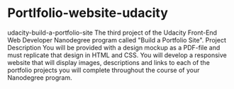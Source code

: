 # Portlfolio-website-udacity
udacity-build-a-portfolio-site  The third project of the Udacity Front-End Web Developer Nanodegree program called "Build a Portfolio Site". Project Description  You will be provided with a design mockup as a PDF-file and must replicate that design in HTML and CSS. You will develop a responsive website that will display images, descriptions and links to each of the portfolio projects you will complete throughout the course of your Nanodegree program.
